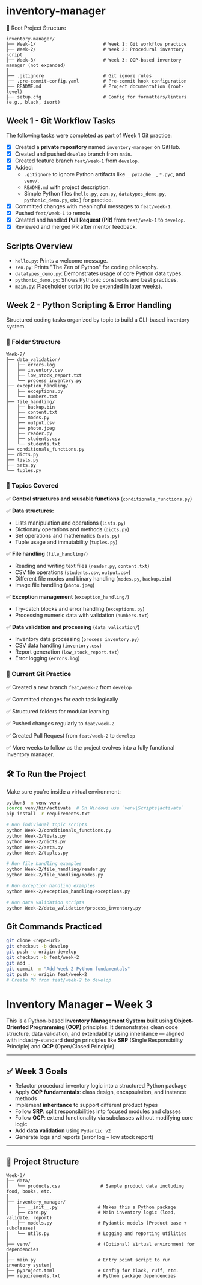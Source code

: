 # inventory-manager


📁 Root Project Structure

```
inventory-manager/
├── Week-1/                         # Week 1: Git workflow practice
├── Week-2/                         # Week 2: Procedural inventory script
├── Week-3/                         # Week 3: OOP-based inventory manager (not expanded)
│
├── .gitignore                      # Git ignore rules
├── .pre-commit-config.yaml         # Pre-commit hook configuration
├── README.md                       # Project documentation (root-level)
├── setup.cfg                       # Config for formatters/linters (e.g., black, isort)
```

## Week 1 - Git Workflow Tasks

The following tasks were completed as part of Week 1 Git practice:

- [x] Created a **private repository** named `inventory-manager` on GitHub.
- [x] Created and pushed `develop` branch from `main`.
- [x] Created feature branch `feat/week-1` from `develop`.
- [x] Added:
  - `.gitignore` to ignore Python artifacts like `__pycache__`, `*.pyc`, and `venv/`.
  - `README.md` with project description.
  - Simple Python files (`hello.py`, `zen.py`, `datatypes_demo.py`, `pythonic_demo.py`, etc.) for practice.
- [x] Committed changes with meaningful messages to `feat/week-1`.
- [x] Pushed `feat/week-1` to remote.
- [x] Created and handled **Pull Request (PR)** from `feat/week-1` to `develop`.
- [x] Reviewed and merged PR after mentor feedback.

## Scripts Overview

- `hello.py`: Prints a welcome message.
- `zen.py`: Prints "The Zen of Python" for coding philosophy.
- `datatypes_demo.py`: Demonstrates usage of core Python data types.
- `pythonic_demo.py`: Shows Pythonic constructs and best practices.
- `main.py`: Placeholder script (to be extended in later weeks).

## Week 2 - Python Scripting & Error Handling

Structured coding tasks organized by topic to build a CLI-based inventory system.

### 📁 Folder Structure

```
Week-2/
├── data_validation/
│   ├── errors.log
│   ├── inventory.csv
│   ├── low_stock_report.txt
│   └── process_inventory.py
├── exception_handling/
│   ├── exceptions.py
│   └── numbers.txt
├── file_handling/
│   ├── backup.bin
│   ├── content.txt
│   ├── modes.py
│   ├── output.csv
│   ├── photo.jpeg
│   ├── reader.py
│   ├── students.csv
│   └── students.txt
├── conditionals_functions.py
├── dicts.py
├── lists.py
├── sets.py
└── tuples.py
```

### 📌 Topics Covered

✅ **Control structures and reusable functions** (`conditionals_functions.py`)

✅ **Data structures:**
- Lists manipulation and operations (`lists.py`)
- Dictionary operations and methods (`dicts.py`) 
- Set operations and mathematics (`sets.py`)
- Tuple usage and immutability (`tuples.py`)

✅ **File handling** (`file_handling/`)
- Reading and writing text files (`reader.py`, `content.txt`)
- CSV file operations (`students.csv`, `output.csv`)
- Different file modes and binary handling (`modes.py`, `backup.bin`)
- Image file handling (`photo.jpeg`)

✅ **Exception management** (`exception_handling/`)
- Try-catch blocks and error handling (`exceptions.py`)
- Processing numeric data with validation (`numbers.txt`)

✅ **Data validation and processing** (`data_validation/`)
- Inventory data processing (`process_inventory.py`)
- CSV data handling (`inventory.csv`)
- Report generation (`low_stock_report.txt`)
- Error logging (`errors.log`)

### 🧪 Current Git Practice

✅ Created a new branch `feat/week-2` from `develop`

✅ Committed changes for each task logically

✅ Structured folders for modular learning

✅ Pushed changes regularly to `feat/week-2`

✅ Created Pull Request from `feat/week-2` to `develop`

✅ More weeks to follow as the project evolves into a fully functional inventory manager.

## 🛠️ To Run the Project

Make sure you're inside a virtual environment:

```bash
python3 -m venv venv
source venv/bin/activate  # On Windows use `venv\Scripts\activate`
pip install -r requirements.txt

# Run individual topic scripts
python Week-2/conditionals_functions.py
python Week-2/lists.py
python Week-2/dicts.py
python Week-2/sets.py
python Week-2/tuples.py

# Run file handling examples
python Week-2/file_handling/reader.py
python Week-2/file_handling/modes.py

# Run exception handling examples
python Week-2/exception_handling/exceptions.py

# Run data validation scripts
python Week-2/data_validation/process_inventory.py
```

## Git Commands Practiced

```bash
git clone <repo-url>
git checkout -b develop
git push -u origin develop
git checkout -b feat/week-2
git add .
git commit -m "Add Week-2 Python fundamentals"
git push -u origin feat/week-2
# Create PR from feat/week-2 to develop
```

# Inventory Manager – Week 3

This is a Python-based **Inventory Management System** built using **Object-Oriented Programming (OOP)** principles. It demonstrates clean code structure, data validation, and extendability using inheritance — aligned with industry-standard design principles like **SRP** (Single Responsibility Principle) and **OCP** (Open/Closed Principle).

---

## ✅ Week 3 Goals

- Refactor procedural inventory logic into a structured Python package
- Apply **OOP fundamentals**: class design, encapsulation, and instance methods
- Implement **inheritance** to support different product types
- Follow **SRP**: split responsibilities into focused modules and classes
- Follow **OCP**: extend functionality via subclasses without modifying core logic
- Add **data validation** using `Pydantic v2`
- Generate logs and reports (error log + low stock report)

---

## 📁 Project Structure


```
Week-3/
├── data/
│   └── products.csv               # Sample product data including food, books, etc.
│
├── inventory_manager/
│   ├── __init__.py               # Makes this a Python package
│   ├── core.py                   # Main inventory logic (load, validate, report)
│   ├── models.py                 # Pydantic models (Product base + subclasses)
│   └── utils.py                  # Logging and reporting utilities
│
├── venv/                         # (Optional) Virtual environment for dependencies
│
├── main.py                       # Entry point script to run inventory system│
├── pyproject.toml                # Config for black, ruff, etc.
├── requirements.txt              # Python package dependencies
```